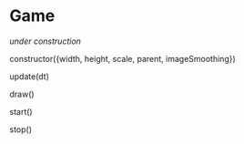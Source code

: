# Game

*under construction*

constructor({width, height, scale, parent, imageSmoothing})

update(dt)

draw()

start()

stop()